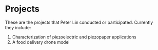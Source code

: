 # Projects
These are the projects that Peter Lin conducted or participated. Currently they include:
1. Characterization of piezoelectric and piezopaper applications
3. A food delivery drone model

